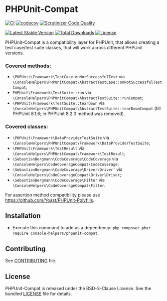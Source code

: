 # PHPUnit-Compat

[![CI](https://github.com/console-helpers/phpunit-compat/actions/workflows/tests.yml/badge.svg)](https://github.com/console-helpers/phpunit-compat/actions/workflows/tests.yml)
[![codecov](https://codecov.io/gh/console-helpers/phpunit-compat/graph/badge.svg?token=Jpe8mEgXLQ)](https://codecov.io/gh/console-helpers/phpunit-compat)
[![Scrutinizer Code Quality](https://scrutinizer-ci.com/g/console-helpers/phpunit-compat/badges/quality-score.png?b=master)](https://scrutinizer-ci.com/g/console-helpers/phpunit-compat/?branch=master)


[![Latest Stable Version](https://poser.pugx.org/console-helpers/phpunit-compat/v/stable)](https://packagist.org/packages/console-helpers/phpunit-compat)
[![Total Downloads](https://poser.pugx.org/console-helpers/phpunit-compat/downloads)](https://packagist.org/packages/console-helpers/phpunit-compat)
[![License](https://poser.pugx.org/console-helpers/phpunit-compat/license)](https://packagist.org/packages/console-helpers/phpunit-compat)

PHPUnit-Compat is a compatibility layer for PHPUnit, that allows creating a test case/test suite classes, that will work across different PHPUnit versions.

### Covered methods:

* `\PHPUnit\Framework\TestCase:onNotSuccessfulTest` via `\ConsoleHelpers\PHPUnitCompat\AbstractTestCase::onNotSuccessfulTestCompat`;
* `PHPUnit\Framework\TestSuite::run` via `\ConsoleHelpers\PHPUnitCompat\AbstractTestSuite::runCompat`;
* `\PHPUnit\Framework\TestSuite::tearDown` via `\ConsoleHelpers\PHPUnitCompat\AbstractTestSuite::tearDownCompat` (till PHPUnit 8.1.6; in PHPUnit 8.2.0 method was removed).

### Covered classes:

* `\PHPUnit\Framework\DataProviderTestSuite` via `\ConsoleHelpers\PHPUnitCompat\Framework\DataProviderTestSuite`;
* `\PHPUnit\Framework\TestResult` via `\ConsoleHelpers\PHPUnitCompat\Framework\TestResult`;
* `\SebastianBergmann\CodeCoverage\CodeCoverage` via `\ConsoleHelpers\CodeCoverageCompat\CodeCoverage`;
* `\SebastianBergmann\CodeCoverage\Driver\Driver'` via `\ConsoleHelpers\CodeCoverageCompat\Driver\Driver`;
* `\SebastianBergmann\CodeCoverage\Filter` via `\ConsoleHelpers\CodeCoverageCompat\Filter`.

For assertion method compatibility please use https://github.com/Yoast/PHPUnit-Polyfills.

## Installation

* Execute this command to add as a dependency: `php composer.phar require console-helpers/phpunit-compat`.

## Contributing

See [CONTRIBUTING](CONTRIBUTING.md) file.

## License

PHPUnit-Compat is released under the BSD-3-Clause License. See the bundled [LICENSE](LICENSE) file for details.
